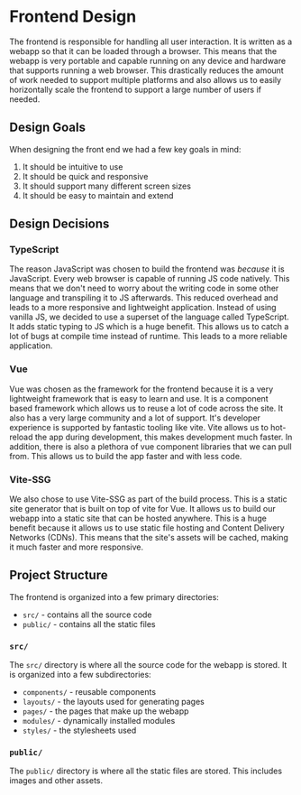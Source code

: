# Frontend Design
The frontend is responsible for handling all user interaction. It is written as a webapp so that it can be loaded through a browser. This means that the webapp is very portable and capable running on any device and hardware that supports running a web browser. This drastically reduces the amount of work needed to support multiple platforms and also allows us to easily horizontally scale the frontend to support a large number of users if needed.

## Design Goals
When designing the front end we had a few key goals in mind:
1. It should be intuitive to use
2. It should be quick and responsive
3. It should support many different screen sizes
4. It should be easy to maintain and extend

## Design Decisions
### TypeScript
The reason JavaScript was chosen to build the frontend was *because* it is JavaScript. Every web browser is capable of running JS code natively. This means that we don't need to worry about the writing code in some other language and transpiling it to JS afterwards. This reduced overhead and leads to a more responsive and lightweight application. Instead of using vanilla JS, we decided to use a superset of the language called TypeScript. It adds static typing to JS which is a huge benefit. This allows us to catch a lot of bugs at compile time instead of runtime. This leads to a more reliable application.

### Vue
Vue was chosen as the framework for the frontend because it is a very lightweight framework that is easy to learn and use. It is a component based framework which allows us to reuse a lot of code across the site. It also has a very large community and a lot of support. It's developer experience is supported by fantastic tooling like vite. Vite allows us to hot-reload the app during development, this makes development much faster. In addition, there is also a plethora of vue component libraries that we can pull from. This allows us to build the app faster and with less code.

### Vite-SSG
We also chose to use Vite-SSG as part of the build process. This is a static site generator that is built on top of vite for Vue. It allows us to build our webapp into a static site that can be hosted anywhere. This is a huge benefit because it allows us to use static file hosting and Content Delivery Networks (CDNs). This means that the site's assets will be cached, making it much faster and more responsive.

## Project Structure
The frontend is organized into a few primary directories:
- `src/` - contains all the source code
- `public/` - contains all the static files

### `src/`
The `src/` directory is where all the source code for the webapp is stored. It is organized into a few subdirectories:
- `components/` - reusable components
- `layouts/` - the layouts used for generating pages
- `pages/` - the pages that make up the webapp
- `modules/` - dynamically installed modules
- `styles/` - the stylesheets used

### `public/`
The `public/` directory is where all the static files are stored. This includes images and other assets.
